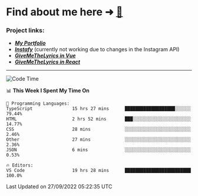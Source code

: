 # Find about me here ➜ [🧑](https://pauabella.dev)

### Project links:
- ***[My Portfolio](https://pauabella.dev)***
- ***[Instafy](https://instafy.me)*** (currently not working due to changes in the Instagram API)
- ***[GiveMeTheLyrics in Vue](https://lyrics.pauabella.dev)***
- ***[GiveMeTheLyrics in React](https://pauabella.dev/GiveMeTheLyrics)***

---
<!--START_SECTION:waka-->
![Code Time](http://img.shields.io/badge/Code%20Time-1%2C475%20hrs%2027%20mins-blue)

📊 **This Week I Spent My Time On** 

```text
💬 Programming Languages: 
TypeScript               15 hrs 27 mins      ███████████████████░░░░░░   79.44% 
HTML                     2 hrs 52 mins       ███░░░░░░░░░░░░░░░░░░░░░░   14.77% 
CSS                      28 mins             ░░░░░░░░░░░░░░░░░░░░░░░░░   2.46% 
Other                    27 mins             ░░░░░░░░░░░░░░░░░░░░░░░░░   2.36% 
JSON                     6 mins              ░░░░░░░░░░░░░░░░░░░░░░░░░   0.53%

🔥 Editors: 
VS Code                  19 hrs 28 mins      █████████████████████████   100.0%

```


 Last Updated on 27/09/2022 05:22:35 UTC
<!--END_SECTION:waka-->
